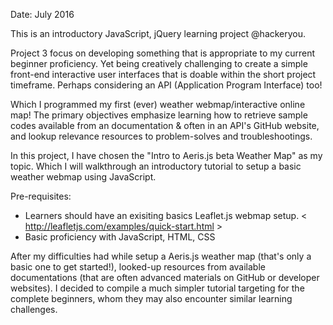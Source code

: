 Date: July 2016

This is an introductory JavaScript, jQuery learning project @hackeryou.

Project 3 focus on developing something that is appropriate to my current beginner proficiency. Yet being creatively challenging to create a simple front-end interactive user interfaces that is doable within the short project timeframe. Perhaps considering an API (Application Program Interface) too! 

Which I programmed my first (ever) weather webmap/interactive online map! The primary objectives emphasize learning how to retrieve sample codes available from an documentation & often in an API's GitHub website, and lookup relevance resources to problem-solves and troubleshootings.  

In this project, I have chosen the "Intro to Aeris.js beta Weather Map" as my topic. Which I will walkthrough an introductory tutorial to setup a basic weather webmap using JavaScript. 

Pre-requisites: 
- Learners should have an exisiting basics Leaflet.js webmap setup. 
< http://leafletjs.com/examples/quick-start.html >
- Basic proficiency with JavaScript, HTML, CSS

After my difficulties had while setup a Aeris.js weather map (that's only a basic one to get started!), looked-up resources from available documentations (that are often advanced materials on GitHub or developer websites). I decided to compile a much simpler tutorial targeting for the complete beginners, whom they may also encounter similar learning challenges.
